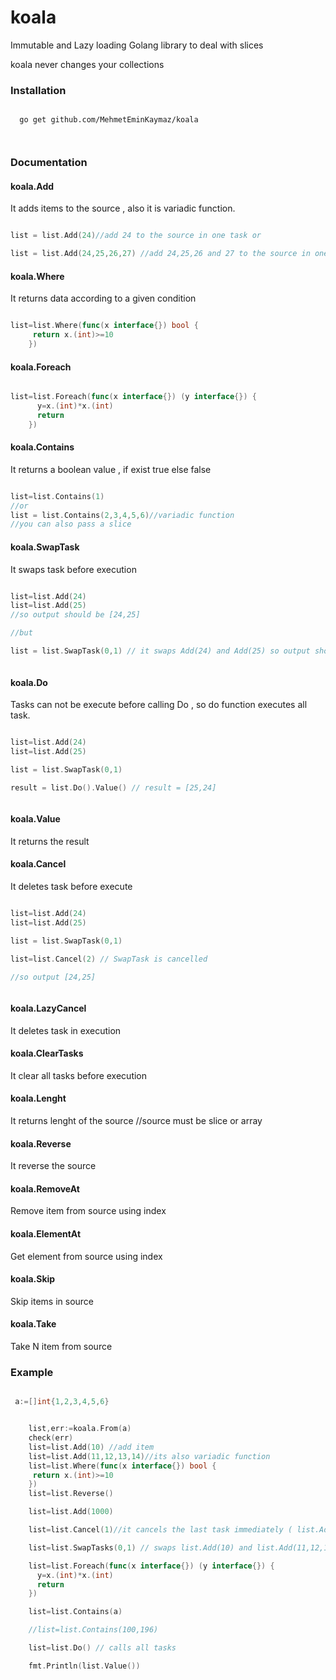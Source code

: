 # koala
Immutable and Lazy loading Golang library to deal with slices

koala never changes your collections


### Installation

```
 
  go get github.com/MehmetEminKaymaz/koala
 
 
```

### Documentation


#### koala.Add

It adds items to the source , also it is variadic function.

```Go

list = list.Add(24)//add 24 to the source in one task or

list = list.Add(24,25,26,27) //add 24,25,26 and 27 to the source in one task

```

#### koala.Where

It returns data according to a given condition

```Go

list=list.Where(func(x interface{}) bool { 
     return x.(int)>=10
    })

```


#### koala.Foreach

```Go

list=list.Foreach(func(x interface{}) (y interface{}) {
      y=x.(int)*x.(int)
      return
    })

```

#### koala.Contains

It returns a boolean value , if exist true else false

```Go

list=list.Contains(1) 
//or
list = list.Contains(2,3,4,5,6)//variadic function
//you can also pass a slice

```

#### koala.SwapTask

It swaps task before execution 

```Go

list=list.Add(24)
list=list.Add(25)
//so output should be [24,25]

//but

list = list.SwapTask(0,1) // it swaps Add(24) and Add(25) so output should be [25,24]



```

#### koala.Do

Tasks can not be execute before calling Do , so do function executes all task.

```Go

list=list.Add(24)
list=list.Add(25)

list = list.SwapTask(0,1) 

result = list.Do().Value() // result = [25,24]



```

#### koala.Value

It returns the result


#### koala.Cancel

It deletes task before execute

```Go

list=list.Add(24)
list=list.Add(25)

list = list.SwapTask(0,1) 

list=list.Cancel(2) // SwapTask is cancelled

//so output [24,25]



```

#### koala.LazyCancel

It deletes task in execution

#### koala.ClearTasks

It clear all tasks before execution

#### koala.Lenght

It returns lenght of the source //source must be slice or array


#### koala.Reverse

It reverse the source

#### koala.RemoveAt

Remove item from source using index

#### koala.ElementAt

Get element from source using index

#### koala.Skip

Skip items in source 

#### koala.Take

Take N item from source

### Example 

```Go

 a:=[]int{1,2,3,4,5,6}


    list,err:=koala.From(a)
    check(err)
    list=list.Add(10) //add item
    list=list.Add(11,12,13,14)//its also variadic function
    list=list.Where(func(x interface{}) bool {
     return x.(int)>=10
    })
    list=list.Reverse()

    list=list.Add(1000)

    list=list.Cancel(1)//it cancels the last task immediately ( list.Add(1000) )

    list=list.SwapTasks(0,1) // swaps list.Add(10) and list.Add(11,12,13,14)

    list=list.Foreach(func(x interface{}) (y interface{}) {
      y=x.(int)*x.(int)
      return
    })

    list=list.Contains(a)

    //list=list.Contains(100,196)

    list=list.Do() // calls all tasks

    fmt.Println(list.Value())

```






